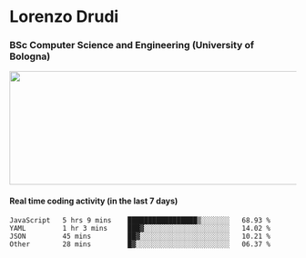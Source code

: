 # Lorenzo Drudi
### BSc Computer Science and Engineering (University of Bologna)

<img src="https://github-readme-stats.vercel.app/api?username=LorenzoDrudi&count_private=true&show_icons=true&theme=gruvbox" height=200px width=550px>

<!---Use wakatime plugins to track the coding time--->
#### Real time coding activity (in the last 7 days)
<!--START_SECTION:waka-->

```text
JavaScript   5 hrs 9 mins    █████████████████▒░░░░░░░   68.93 %
YAML         1 hr 3 mins     ███▓░░░░░░░░░░░░░░░░░░░░░   14.02 %
JSON         45 mins         ██▓░░░░░░░░░░░░░░░░░░░░░░   10.21 %
Other        28 mins         █▓░░░░░░░░░░░░░░░░░░░░░░░   06.37 %
```

<!--END_SECTION:waka-->
